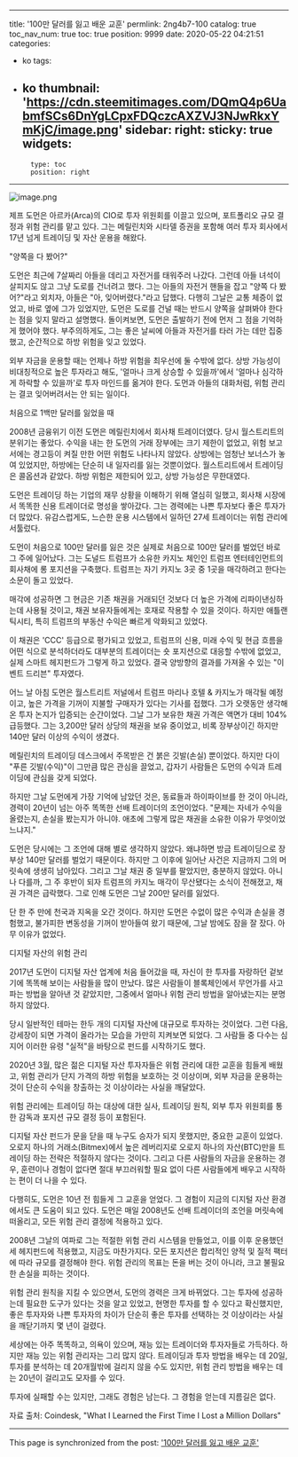 
---
title: '100만 달러를 잃고 배운 교훈'
permlink: 2ng4b7-100
catalog: true
toc_nav_num: true
toc: true
position: 9999
date: 2020-05-22 04:21:51
categories:
- ko
tags:
- ko
thumbnail: 'https://cdn.steemitimages.com/DQmQ4p6UabmfSCs6DnYgLCpxFDQczcAXZVJ3NJwRkxYmKjC/image.png'
sidebar:
    right:
        sticky: true
widgets:
    -
        type: toc
        position: right
---


![image.png](https://cdn.steemitimages.com/DQmQ4p6UabmfSCs6DnYgLCpxFDQczcAXZVJ3NJwRkxYmKjC/image.png)



제프 도먼은 아르카(Arca)의 CIO로 투자 위원회를 이끌고 있으며, 포트폴리오 규모 결정과 위험 관리를 맡고 있다. 그는 메릴린치와 시타델 증권을 포함해 여러 투자 회사에서 17년 넘게 트레이딩 및 자산 운용을 해왔다.


"양쪽을 다 봤어?"


도먼은 최근에 7살짜리 아들을 데리고 자전거를 태워주러 나갔다. 그런데 아들 녀석이 살피지도 않고 그냥 도로를 건너려고 했다. 그는 아들의 자전거 핸들을 잡고 "양쪽 다 봤어?"라고 외치자, 아들은 "아, 잊어버렸다."라고 답했다. 다행히 그날은 교통 체증이 없었고, 바로 옆에 그가 있었지만, 도먼은 도로를 건널 때는 반드시 양쪽을 살펴봐야 한다는 점을 잊지 말라고 설명했다. 돌이켜보면, 도먼은 출발하기 전에 먼저 그 점을 기억하게 했어야 했다. 부주의하게도, 그는 좋은 날씨에 아들과 자전거를 타러 가는 데만 집중했고, 순간적으로 하방 위험을 잊고 있었다.


외부 자금을 운용할 때는 언제나 하방 위험을 최우선에 둘 수밖에 없다. 상방 가능성이 비대칭적으로 높은 투자라고 해도, '얼마나 크게 상승할 수 있을까'에서 '얼마나 심각하게 하락할 수 있을까'로 투자 마인드를 옮겨야 한다. 도먼과 아들의 대화처럼, 위험 관리는 결코 잊어버려서는 안 되는 일이다.


처음으로 1백만 달러를 잃었을 때


2008년 금융위기 이전 도먼은 메릴린치에서 회사채 트레이더였다. 당시 월스트리트의 분위기는 좋았다. 수익을 내는 한 도먼의 거래 장부에는 크기 제한이 없었고, 위험 보고서에는 경고등이 켜질 만한 어떤 위험도 나타나지 않았다. 상방에는 엄청난 보너스가 놓여 있었지만, 하방에는 단순히 내 일자리를 잃는 것뿐이었다. 월스트리트에서 트레이딩은 콜옵션과 같았다. 하방 위험은 제한되어 있고, 상방 가능성은 무한대였다.


도먼은 트레이딩 하는 기업의 재무 상황을 이해하기 위해 열심히 일했고, 회사채 시장에서 똑똑한 신용 트레이더로 명성을 쌓아갔다. 그는 경력에는 나쁜 투자보다 좋은 투자가 더 많았다. 유감스럽게도, 느슨한 운용 시스템에서 일하던 27세 트레이더는 위험 관리에 서툴렀다.


도먼이 처음으로 100만 달러를 잃은 것은 실제로 처음으로 100만 달러를 벌었던 바로 그 주에 일어났다. 그는 도널드 트럼프가 소유한 카지노 체인인 트럼프 엔터테인먼트의 회사채에 롱 포지션을 구축했다. 트럼프는 자기 카지노 3곳 중 1곳을 매각하려고 한다는 소문이 돌고 있었다.


매각에 성공하면 그 현금은 기존 채권을 거래되던 것보다 더 높은 가격에 리파이낸싱하는데 사용될 것이고, 채권 보유자들에게는 호재로 작용할 수 있을 것이다. 하지만 애틀랜틱시티, 특히 트럼프의 부동산 수익은 빠르게 악화되고 있었다.


이 채권은 'CCC' 등급으로 평가되고 있었고, 트럼프의 신용, 미래 수익 및 현금 흐름을 어떤 식으로 분석하더라도 대부분의 트레이더는 숏 포지션으로 대응할 수밖에 없었고, 실제 스마트 헤지펀드가 그렇게 하고 있었다. 결국 양방향의 결과를 가져올 수 있는 "이벤트 드리븐" 투자였다.


어느 날 아침 도먼은 월스트리트 저널에서 트럼프 마리나 호텔 & 카지노가 매각될 예정이고, 높은 가격을 기꺼이 지불할 구매자가 있다는 기사를 접했다. 그가 오랫동안 생각해온 투자 논지가 입증되는 순간이었다. 그날 그가 보유한 채권 가격은 액면가 대비 104% 급등했다. 그는 3,200만 달러 상당의 채권을 보유 중이었고, 비록 장부상이긴 하지만 140만 달러 이상의 수익이 생겼다.


메릴린치의 트레이딩 데스크에서 주목받은 건 붉은 깃발(손실) 뿐이었다. 하지만 다이 "푸른 깃발(수익)"이 그만큼 많은 관심을 끌었고, 갑자기 사람들은 도먼의 수익과 트레이딩에 관심을 갖게 되었다.


하지만 그날 도먼에게 가장 기억에 남았던 것은, 동료들과 하이파이브를 한 것이 아니라, 경력이 20년이 넘는 아주 똑똑한 선배 트레이더의 조언이었다. "문제는 자네가 수익을 올렸는지, 손실을 봤는지가 아니야. 애초에 그렇게 많은 채권을 소유한 이유가 무엇이었느냐지."


도먼은 당시에는 그 조언에 대해 별로 생각하지 않았다. 왜냐하면 방금 트레이딩으로 장부상 140만 달러를 벌었기 때문이다. 하지만 그 이후에 일어난 사건은 지금까지 그의 머릿속에 생생히 남아있다. 그리고 그날 채권 중 일부를 팔았지만, 충분하지 않았다. 아니나 다를까, 그 주 후반이 되자 트럼프의 카지노 매각이 무산됐다는 소식이 전해졌고, 채권 가격은 급락했다. 그로 인해 도먼은 그날 200만 달러를 잃었다.


단 한 주 만에 천국과 지옥을 오간 것이다. 하지만 도먼은 수없이 많은 수익과 손실을 경험했고, 불가피한 변동성을 기꺼이 받아들여 왔기 때문에, 그날 밤에도 잠을 잘 잤다. 아무 이유가 없었다.


디지털 자산의 위험 관리


2017년 도먼이 디지털 자산 업계에 처음 들어갔을 때, 자신이 한 투자를 자랑하던 겉보기에 똑똑해 보이는 사람들을 많이 만났다. 많은 사람들이 블록체인에서 무언가를 사고파는 방법을 알아낸 것 같았지만, 그중에서 얼마나 위험 관리 방법을 알아냈는지는 분명하지 않았다.


당시 일반적인 테마는 한두 개의 디지털 자산에 대규모로 투자하는 것이었다. 그런 다음, 강세장이 되면 가격이 올라가는 모습을 가만히 지켜보면 되었다. 그 사람들 중 다수는 심지어 이러한 유령 "실적"을 바탕으로 펀드를 시작하기도 했다.


2020년 3월, 많은 젊은 디지털 자산 투자자들은 위험 관리에 대한 교훈을 힘들게 배웠고, 위험 관리가 단지 가격의 하방 위험을 보호하는 것 이상이며, 외부 자금을 운용하는 것이 단순히 수익을 창출하는 것 이상이라는 사실을 깨달았다.


위험 관리에는 트레이딩 하는 대상에 대한 실사, 트레이딩 원칙, 외부 투자 위원회를 통한 감독과 포지션 규모 결정 등이 포함된다.


디지털 자산 펀드가 문을 닫을 때 누구도 승자가 되지 못했지만, 중요한 교훈이 있었다. 오로지 하나의 거래소(Bitmex)에서 높은 레버리지로 오로지 하나의 자산(BTC)만을 트레이딩 하는 전략은 적절하지 않다는 것이다. 그리고 다른 사람들의 자금을 운용하는 경우, 훈련이나 경험이 없다면 절대 부끄러워할 필요 없이 다른 사람들에게 배우고 시작하는 편이 더 나을 수 있다.


다행히도, 도먼은 10년 전 힘들게 그 교훈을 얻었다. 그 경험이 지금의 디지털 자산 환경에서도 큰 도움이 되고 있다. 도먼은 매일 2008년도 선배 트레이더의 조언을 머릿속에 떠올리고, 모든 위험 관리 결정에 적용하고 있다.


2008년 그날의 여파로 그는 적절한 위험 관리 시스템을 만들었고, 이를 이후 운용했던 세 헤지펀드에 적용했고, 지금도 마찬가지다. 모든 포지션은 합리적인 양적 및 질적 팩터에 따라 규모를 결정해야 한다. 위험 관리의 목표는 돈을 버는 것이 아니라, 크고 불필요한 손실을 피하는 것이다.


위험 관리 원칙을 지킬 수 있으면서, 도먼의 경력은 크게 바뀌었다. 그는 투자에 성공하는데 필요한 도구가 있다는 것을 알고 있었고, 현명한 투자를 할 수 있다고 확신했지만, 좋은 투자자와 나쁜 투자자의 차이가 단순히 좋은 투자를 선택하는 것 이상이라는 사실을 깨닫기까지 몇 년이 걸렸다.


세상에는 아주 똑똑하고, 의욕이 있으며, 재능 있는 트레이더와 투자자들로 가득하다. 하지만 재능 있는 위험 관리자는 그리 많지 않다. 트레이딩과 투자 방법을 배우는 데 20일, 투자를 분석하는 데 20개월밖에 걸리지 않을 수도 있지만, 위험 관리 방법을 배우는 데는 20년이 걸리고도 모자를 수 있다.


투자에 실패할 수는 있지만, 그래도 경험은 남는다. 그 경험을 얻는데 지름길은 없다.


자료 출처: Coindesk, "What I Learned the First Time I Lost a Million Dollars"

- - -

This page is synchronized from the post: ['100만 달러를 잃고 배운 교훈'](https://steemit.com/@pius.pius/2ng4b7-100)
